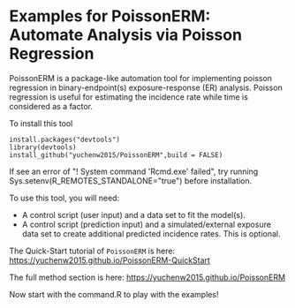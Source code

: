 # Examples for PoissonERM: Automate Analysis via Poisson Regression

PoissonERM is a package-like automation tool for implementing poisson regression in binary-endpoint(s) exposure-response (ER) analysis. Poisson regression is useful for estimating the incidence rate while time is considered as a factor. 

To install this tool 

    install.packages("devtools")
    library(devtools)
    install_github("yuchenw2015/PoissonERM",build = FALSE)

If see an error of "! System command 'Rcmd.exe' failed", try running Sys.setenv(R_REMOTES_STANDALONE="true") before installation.

To use this tool, you will need:
  - A control script (user input) and a data set to fit the model(s).
  - A control script (prediction input) and a simulated/external exposure data set to create additional predicted incidence rates. This is optional.

The Quick-Start tutorial of `PoissonERM` is here: https://yuchenw2015.github.io/PoissonERM-QuickStart

The full method section is here: https://yuchenw2015.github.io/PoissonERM

Now start with the command.R to play with the examples!
